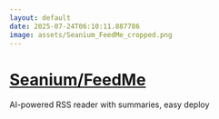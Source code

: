 ```yaml
---
layout: default
date: 2025-07-24T06:10:11.887786
image: assets/Seanium_FeedMe_cropped.png
---
```


# [Seanium/FeedMe](https://github.com/Seanium/FeedMe)

AI-powered RSS reader with summaries, easy deploy
